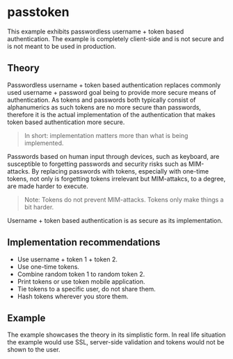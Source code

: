 # passtoken
This example exhibits passwordless username + token based authentication.
The example is completely client-side and is not secure and is not meant to be used in production.

## Theory
Passwordless username + token based authentication replaces commonly used username + password goal being to provide more secure means of authentication. As tokens and passwords both typically consist of alphanumerics as such tokens are no more secure than passwords, therefore it is the actual implementation of the authentication that makes token based authentication more secure.

>In short: implementation matters more than what is being implemented.

Passwords based on human input through devices, such as keyboard, are susceptible to forgetting passwords and security risks such as MIM-attacks. By replacing passwords with tokens, especially with one-time tokens, not only is forgetting tokens irrelevant but MIM-attakcs, to a degree, are made harder to execute.
>Note: Tokens do not prevent MIM-attacks. Tokens only make things a bit harder.

Username + token based authentication is as secure as its implementation.

## Implementation recommendations
* Use username + token 1 + token 2.
* Use one-time tokens.
* Combine random token 1 to random token 2.
* Print tokens or use token mobile application.
* Tie tokens to a specific user, do not share them.
* Hash tokens wherever you store them.

## Example
The example showcases the theory in its simplistic form. In real life situation the example would use SSL, server-side validation and tokens would not be shown to the user.
